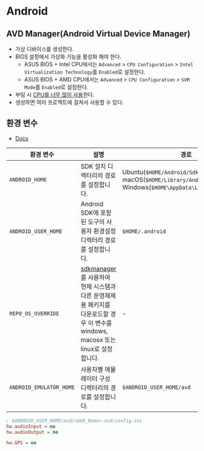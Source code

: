 # Android

## AVD Manager(Android Virtual Device Manager)

- 가상 디바이스를 생성한다.
- BIOS 설정에서 가상화 기능을 활성화 해야 한다.
  - ASUS BIOS + Intel CPU에서는 `Advanced` > `CPU Configuration` > `Intel Virtualization Technology`를 `Enabled`로 설정한다.
  - ASUS BIOS + AMD CPU에서는 `Advanced` > `CPU Configuration` > `SVM Mode`를 `Enabled`로 설정한다.
- 부팅 시 [CPU를 너무 많이 사용](https://stackoverflow.com/questions/37063267/high-cpu-usage-with-android-emulator-qemu-system-i386-exe)한다.
- 생성하면 여러 프로젝트에 걸쳐서 사용할 수 있다.

## 환경 변수

- [Docs](https://developer.android.com/studio/command-line/variables#envar)

| 환경 변수               | 설명                                                                                                                                                                                            | 경로                                                                                                        |
| ----------------------- | ----------------------------------------------------------------------------------------------------------------------------------------------------------------------------------------------- | ----------------------------------------------------------------------------------------------------------- |
| `ANDROID_HOME`          | SDK 설치 디렉터리의 경로를 설정합니다.                                                                                                                                                          | Ubuntu(`$HOME/Android/Sdk`), macOS(`$HOME/Library/Android/sdk`), Windows(`$HOME\AppData\Local\Android\Sdk`) |
| `ANDROID_USER_HOME`     | Android SDK에 포함된 도구의 사용자 환경설정 디렉터리 경로를 설정합니다.                                                                                                                         | `$HOME/.android`                                                                                            |
| `REPO_OS_OVERRIDE`      | [sdkmanager](https://developer.android.com/studio/command-line/sdkmanager)를 사용하여 현재 시스템과 다른 운영체제용 패키지를 다운로드할 경우 이 변수를 windows, macosx 또는 linux로 설정합니다. | -                                                                                                           |
| `ANDROID_EMULATOR_HOME` | 사용자별 에뮬레이터 구성 디렉터리의 경로를 설정합니다.                                                                                                                                          | `$ANDROID_USER_HOME/avd`                                                                                    |

```ini
; $ANDROID_USER_HOME/avd/<AVD_Name>.avd/config.ini
hw.audioInput = no
hw.audioOutput = no

hw.GPS = no
```

